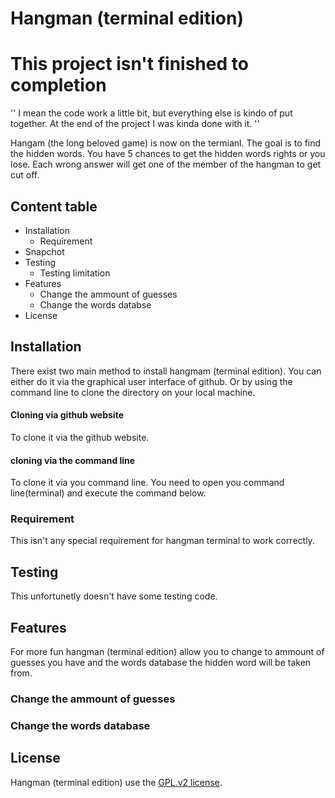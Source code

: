 # Hangman (terminal edition)

# This project isn't finished to completion
'' I mean the code work a little bit, but everything else is kindo of put together. At the end of the project I was kinda done with it. ''

Hangam (the long beloved game) is now on the termianl. The goal is to find the
hidden words. You have 5 chances to get the hidden words rights or you lose.
Each wrong answer will get one of the member of the hangman to get cut off. 

## Content table
- Installation
	- Requirement
- Snapchot
- Testing
	- Testing limitation
- Features
	- Change the ammount of guesses
	- Change the words databse
- License

## Installation
There exist two main method to install hangmam (terminal edition). You can either do it via the graphical user interface of github. Or by using the command line to clone the directory on your local machine.

#### Cloning via github website
To clone it via the github website. 


#### cloning via the command line
To clone it via you command line. You need to open you command line(terminal) and execute the command below.

### Requirement
This isn't any special requirement for hangman terminal to work correctly.

## Testing
This unfortunetly doesn't have some testing code.

## Features
For more fun hangman (terminal edition) allow you to change to ammount of
guesses you have and the words database the hidden word will be taken from.

### Change the ammount of guesses

### Change the words database

## License
Hangman (terminal edition) use the [GPL.v2 license](https://www.gnu.org/licenses/old-licenses/gpl-2.0.en.html).
